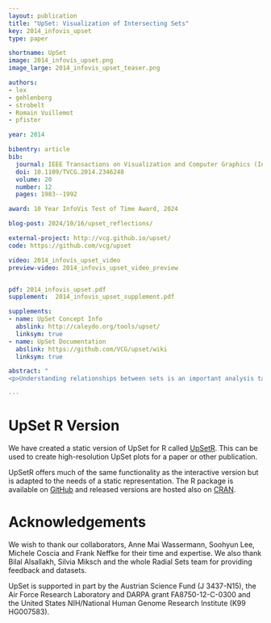 ```yaml
---
layout: publication
title: "UpSet: Visualization of Intersecting Sets"
key: 2014_infovis_upset
type: paper

shortname: UpSet
image: 2014_infovis_upset.png
image_large: 2014_infovis_upset_teaser.png

authors:
- lex
- gehlenborg
- strobelt
- Romain Vuillemot
- pfister

year: 2014

bibentry: article
bib:
  journal: IEEE Transactions on Visualization and Computer Graphics (InfoVis)
  doi: 10.1109/TVCG.2014.2346248
  volume: 20
  number: 12
  pages: 1983--1992

award: 10 Year InfoVis Test of Time Award, 2024

blog-post: 2024/10/16/upset_reflections/

external-project: http://vcg.github.io/upset/
code: https://github.com/vcg/upset

video: 2014_infovis_upset_video
preview-video: 2014_infovis_upset_video_preview


pdf: 2014_infovis_upset.pdf
supplement:  2014_infovis_upset_supplement.pdf

supplements:
- name: UpSet Concept Info
  abslink: http://caleydo.org/tools/upset/
  linksym: true
- name: UpSet Documentation
  abslink: https://github.com/VCG/upset/wiki
  linksym: true

abstract: "
<p>Understanding relationships between sets is an important analysis task that has received widespread attention in the visualization community. The major challenge in this context is the combinatorial explosion of the number of set intersections if the number of sets exceeds a trivial threshold. In this paper we introduce UpSet, a novel visualization technique for the quantitative analysis of sets, their intersections, and aggregates of intersections. UpSet is focused on creating task-driven aggregates, communicating the size and properties of aggregates and intersections, and a duality between the visualization of the elements in a dataset and their set membership. UpSet visualizes set intersections in a matrix layout and introduces aggregates based on groupings and queries. The matrix layout enables the effective representation of associated data, such as the number of elements in the aggregates and intersections, as well as additional summary statistics derived from subset or element attributes. Sorting according to various measures enables a task-driven analysis of relevant intersections and aggregates. The elements represented in the sets and their associated attributes are visualized in a separate view. Queries based on containment in specific intersections, aggregates or driven by attribute filters are propagated between both views. We also introduce several advanced visual encodings and interaction methods to overcome the problems of varying scales and to address scalability. UpSet is web-based and open source. We demonstrate its general utility in multiple use cases from various domains.</p>"

---
```


# UpSet R Version

We have created a static version of UpSet for R called [UpSetR](https://github.com/hms-dbmi/UpSetR/releases). This can be used to create high-resolution UpSet plots for a paper or other publication.

UpSetR offers much of the same functionality as the interactive version but is adapted to the needs of a static representation. The R package is available on [GitHub](https://github.com/hms-dbmi/UpSetR/releases) and released versions are hosted also on [CRAN](https://cran.r-project.org/web/packages/UpSetR/).

# Acknowledgements

We wish to thank our collaborators, Anne Mai Wassermann, Soohyun Lee, Michele Coscia and Frank Neffke for their time and expertise. We also thank Bilal Alsallakh, Silvia Miksch and the whole Radial Sets team for providing feedback and datasets.

UpSet is supported in part by the Austrian Science Fund (J 3437-N15), the Air Force Research Laboratory and DARPA grant FA8750-12-C-0300 and the United States NIH/National Human Genome Research Institute (K99 HG007583).